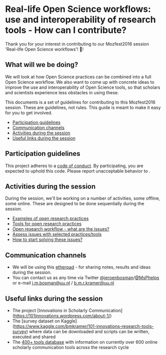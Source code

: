 # Real-life Open Science workflows: use and interoperability of research tools - How can I contribute? 

Thank you for your interest in contributing to our Mozfest2016 session 'Real-life Open Science workflows'! :tada:! 

## What will we be doing?
We will look at how Open Science practices can be combined into a full Open Science workflow. We also want to come up with concrete ideas to improve the use and interoperability of Open Science tools, so that scholars and scientists experience less obstacles in using these.

This documents is a set of guidelines for contributing to this Mozfest2016 session. These are guidelines, not rules. This guide is meant to make it easy for you to get involved.

* [Participation guidelines](#participation-guidelines)
* [Communication channels](#communication-channels)
* [Activities during the session](#activities-during-the-session)
* [Useful links during the session](#useful-links-during-the-session)

## Participation guidelines

This project adheres to a [code of conduct](CODE_OF_CONDUCT.md). By participating, you are expected to uphold this code. Please report unacceptable behavior to .

## Activities during the session

During the session, we'll be working on a number of activities, some offline, some online. 
These are designed to be done sequentially during the session.

* [Examples of open research practices](https://github.com/bmkramer/101innovations-survey-data/issues/13)
* [Tools for open research practices](https://github.com/bmkramer/101innovations-survey-data/issues/14)
* [Open research workflow - what are the issues?](https://github.com/bmkramer/101innovations-survey-data/issues/15)
* [Assess issues with selected practices/tools](https://github.com/bmkramer/101innovations-survey-data/issues/16)
* [How to start solving these issues?](https://github.com/bmkramer/101innovations-survey-data/issues/17)

## Communication channels
- We will be using this [etherpad](https://public.etherpad-mozilla.org/p/mozfest-2016-real-life-open-science-workflows--use) - for sharing notes, results and ideas during the session.
- You can contact us as any time via Twitter [@jeroenbosman](http://twitter.com/jeroenbosman)/[@MsPhelps](http://twitter.com/MsPhelps) or e-mail [j.m.bosman@uu.nl](mailto:j.m.bosman@uu.nl) / [b.m.r.kramer@uu.nl](mailto:b.m.r.kramer@uu.nl )

## Useful links during the session
- The project [Innovations in Scholarly Communication] (https://101innovations.wordpress.com/about-1/)
- The [survey dataset on Kaggle] (https://www.kaggle.com/bmkramer/101-innovations-research-tools-survey) where data can be downloaded and scripts can be written, executed and shared
- The [400+ tools database](http://bit.ly/innoscholcomm-list) with information on currently over 600 online scholarly communication tools across the research cycle 

